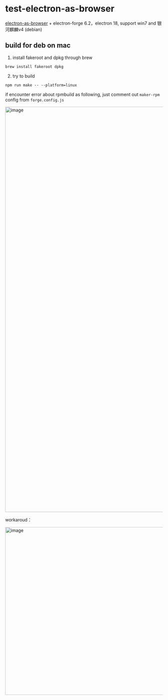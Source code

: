 # test-electron-as-browser

[electron-as-browser](https://github.com/hulufei/electron-as-browser) + electron-forge 6.2，electron 18, support win7 and 银河麒麟v4 (debian)


## build for deb on mac
1. install fakeroot and dpkg through brew
```
brew install fakeroot dpkg
```

2. try to build
```
npm run make -- --platform=linux
```

if encounter error about rpmbuild as following, just comment out `maker-rpm` config from `forge.config.js`

<img width="1297" alt="image" src="https://github.com/njleonzhang/test-electron-as-browser/assets/13174059/cf3a7729-6832-4241-9c62-eb77a5364bc4">



workaroud：

<img width="537" alt="image" src="https://github.com/njleonzhang/test-electron-as-browser/assets/13174059/f727625e-c305-4ee4-8389-758dd1e9cc23">
